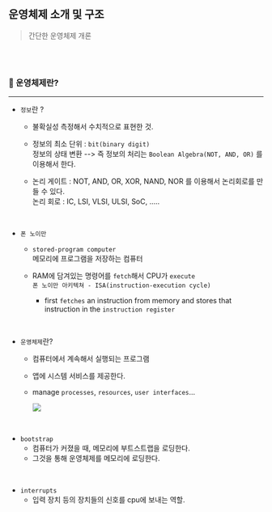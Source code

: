## 운영체제 소개 및 구조     
> 간단한 운영체제 개론   


<br><br>


### 🚀 운영체제란?   
---   

- `정보`란 ?     
  - 불확실성 측정해서 수치적으로 표현한 것.   

  - 정보의 최소 단위 : `bit(binary digit)`      
    정보의 상태 변환 --> 즉 정보의 처리는 `Boolean Algebra(NOT, AND, OR)` 를 이용해서 한다.   

  - 논리 게이트 : NOT, AND, OR, XOR, NAND, NOR 를 이용해서 논리회로를 만들 수 있다.   
    논리 회로 : IC, LSI, VLSI, ULSI, SoC, .....   

<br>

- `폰 노이만`      
  - `stored-program computer`   
    메모리에 프로그램을 저장하는 컴퓨터    
  
  - RAM에 담겨있는 명령어를 `fetch`해서 CPU가 `execute`    
    `폰 노이만 아키텍쳐 - ISA(instruction-execution cycle)`    
    - first `fetches` an instruction from memory and stores that instruction in the `instruction register`      

  
<br>

- `운영체제`란?   
  - 컴퓨터에서 계속해서 실행되는 프로그램   
  
  - 앱에 시스템 서비스를 제공한다.    

  - manage `processes`, `resources`, `user interfaces`...    

    <img src="https://user-images.githubusercontent.com/52434993/172282092-24dc3b8c-05a0-465f-a457-6b4f23e61be4.png">


<br>

- `bootstrap`   
  - 컴퓨터가 커졌을 때, 메모리에 부트스트랩을 로딩한다.   
  - 그것을 통해 운영체제를 메모리에 로딩한다.   


<br>

- `interrupts`   
  - 입력 장치 등의 장치들의 신호를 cpu에 보내는 역할.



    

   



